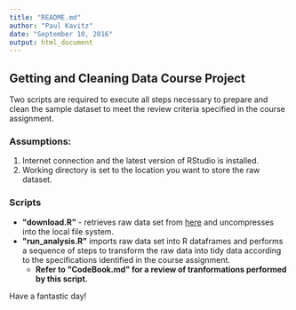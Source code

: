 ```yaml
---
title: "README.md"
author: "Paul Kavitz"
date: "September 10, 2016"
output: html_document
---
```


## Getting and Cleaning Data Course Project

Two scripts are required to execute all steps necessary to prepare and clean the sample dataset to meet the review criteria specified in the course assignment.

### Assumptions:
1. Internet connection and the latest version of RStudio is installed.
2. Working directory is set to the location you want to store the raw dataset.

### Scripts
- **"download.R"** - retrieves raw data set from [here](https://d396qusza40orc.cloudfront.net/getdata%2Fprojectfiles%2FUCI%20HAR%20Dataset.zip) and uncompresses into the local file system.
- **"run_analysis.R"** imports raw data set into R dataframes and performs a sequence of steps to transform the raw data into tidy data according to the specifications identified in the course assignment.
    + **Refer to "CodeBook.md" for a review of tranformations performed by this script.**

Have a fantastic day!
